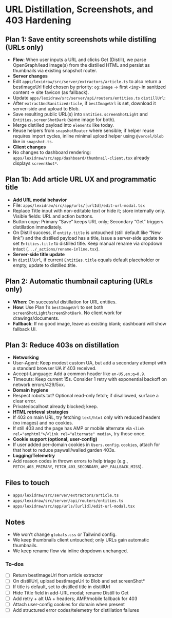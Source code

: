 <!-- ff240700-c551-4ec3-97a8-f1589da9e2f6 77a84bc8-86f1-4181-b9d9-0ba1fe62453e -->
# URL Distillation, Screenshots, and 403 Hardening

## Plan 1: Save entity screenshots while distilling (URLs only)

- **Flow**: When user inputs a URL and clicks Get (Distill), we parse OpenGraph/lead image(s) from the distilled HTML and persist as thumbnails via existing snapshot router.
- **Server changes**
- Edit `apps/lexidraw/src/server/extractors/article.ts` to also return a bestImageUrl field chosen by priority: `og:image` → first `<img>` in sanitized content → site favicon (as fallback).
- Update `apps/lexidraw/src/server/api/routers/entities.ts` `distillUrl`:
- After `extractAndSanitizeArticle`, if `bestImageUrl` is set, download it server-side and upload to Blob.
- Save resulting public URL(s) into `Entities.screenShotLight` and `Entities.screenShotDark` (same image for both).
- Merge distilled payload into `elements` like today.
- Reuse helpers from `snapshotRouter` where sensible; if helper reuse requires import cycles, inline minimal upload helper using `@vercel/blob` like in `snapshot.ts`.
- **Client changes**
- No changes to dashboard rendering: `apps/lexidraw/src/app/dashboard/thumbnail-client.tsx` already displays `screenShot*`.

## Plan 1b: Add article URL UX and programmatic title

- **Add URL modal behavior**
- File: `apps/lexidraw/src/app/urls/[urlId]/edit-url-modal.tsx`
- Replace Title input with non-editable text or hide it; store internally only. Visible fields: URL and action buttons.
- Button copy: Primary “Save” keeps URL only; Secondary “Get” triggers distillation immediately.
- On Distill success, if `entity.title` is untouched (still default like “New link”) and the distilled payload has a title, issue a server-side update to set `Entities.title` to distilled title. Keep manual rename via dropdown intact (`.../_actions/rename-inline.tsx`).
- **Server-side title update**
- In `distillUrl`, if current `Entities.title` equals default placeholder or empty, update to distilled.title.

## Plan 2: Automatic thumbnail capturing (URLs only)

- **When**: On successful distillation for URL entities.
- **How**: Use Plan 1’s `bestImageUrl` to set both `screenShotLight`/`screenShotDark`. No client work for drawings/documents.
- **Fallback**: If no good image, leave as existing blank; dashboard will show fallback UI.

## Plan 3: Reduce 403s on distillation

- **Networking**
- User-Agent: Keep modest custom UA, but add a secondary attempt with a standard browser UA if 403 received.
- Accept-Language: Add a common header like `en-US,en;q=0.9`.
- Timeouts: Keep current 15s. Consider 1 retry with exponential backoff on network errors/429/5xx.
- **Domain hygiene**
- Respect robots.txt? Optional read-only fetch; if disallowed, surface a clear error.
- Private/localhost already blocked; keep.
- **HTML retrieval strategies**
- If 403 on main URL, try fetching `text/html` only with reduced headers (no images) and no cookies.
- If still 403 and the page has AMP or mobile alternate via `<link rel="amphtml">`/`<link rel="alternate" media>`, try those once.
- **Cookie support (optional, user-config)**
- If user added per-domain cookies in `Users.config.cookies`, attach for that host to reduce paywall/walled garden 403s.
- **Logging/Telemetry**
- Add reason codes in thrown errors to help triage (e.g., `FETCH_403_PRIMARY`, `FETCH_403_SECONDARY`, `AMP_FALLBACK_MISS`).

## Files to touch

- `apps/lexidraw/src/server/extractors/article.ts`
- `apps/lexidraw/src/server/api/routers/entities.ts`
- `apps/lexidraw/src/app/urls/[urlId]/edit-url-modal.tsx`

## Notes

- We won’t change `globals.css` or Tailwind config.
- We keep thumbnails client untouched; only URLs gain automatic thumbnails.
- We keep rename flow via inline dropdown unchanged.

### To-dos

- [ ] Return bestImageUrl from article extractor
- [ ] On distillUrl, upload bestImageUrl to Blob and set screenShot*
- [ ] If title is default, set to distilled title in distillUrl
- [ ] Hide Title field in add-URL modal; rename Distill to Get
- [ ] Add retry + alt UA + headers; AMP/mobile fallback for 403
- [ ] Attach user-config cookies for domain when present
- [ ] Add structured error codes/telemetry for distillation failures